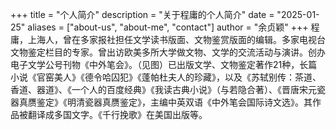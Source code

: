 +++
title = "个人简介"
description = "关于程庸的个人简介"
date = "2025-01-25"
aliases = ["about-us", "about-me", "contact"]
author = "余贞颖"
+++
程庸，上海人，曾在多家报社担任文学读书版面、文物鉴赏版面的编辑。多家电视台文物鉴定栏目的专家。曾出访欧美多所大学做文物、文学的交流活动与演讲。创办电子文学公号刊物《中外笔会》。（见图）已出版文学、文物鉴定著作21种，长篇小说《官窑美人》《德令哈囚犯》《蓬帕杜夫人的珍藏》，以及《苏轼别传：茶道、香道、器道》、《一个人的百度经典》《我读古典小说》（与若隐合著）、《晋唐宋元瓷器真赝鉴定》《明清瓷器真赝鉴定》，主编中英双语《中外笔会国际诗文选》。其作品被翻译成多国文字。《千行挽歌》在美国出版等。
